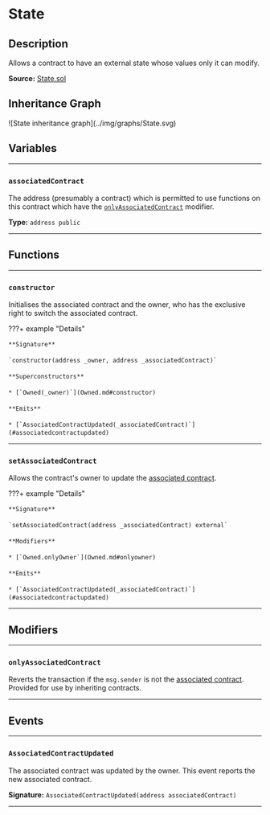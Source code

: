 # State

## Description

Allows a contract to have an external state whose values only it can modify.

**Source:** [State.sol](https://github.com/Synthetixio/synthetix/blob/master/contracts/State.sol)

<section-sep />

## Inheritance Graph

<inheritance-graph>
    ![State inheritance graph](../img/graphs/State.svg)
</inheritance-graph>

<section-sep />

## Variables

---

### `associatedContract`

The address (presumably a contract) which is permitted to use functions on this contract which have the [`onlyAssociatedContract`](#onlyassociatedcontract) modifier.

**Type:** `address public`

---

<section-sep />

## Functions

---

### `constructor`

Initialises the associated contract and the owner, who has the exclusive right to switch the associated contract.

???+ example "Details"

    **Signature**

    `constructor(address _owner, address _associatedContract)`

    **Superconstructors**

    * [`Owned(_owner)`](Owned.md#constructor)

    **Emits**

    * [`AssociatedContractUpdated(_associatedContract)`](#associatedcontractupdated)

---

### `setAssociatedContract`

Allows the contract's owner to update the [associated contract](#associatedContract).

???+ example "Details"

    **Signature**

    `setAssociatedContract(address _associatedContract) external`

    **Modifiers**

    * [`Owned.onlyOwner`](Owned.md#onlyowner)

    **Emits**

    * [`AssociatedContractUpdated(_associatedContract)`](#associatedcontractupdated)

---

<section-sep />

## Modifiers

---

### `onlyAssociatedContract`

Reverts the transaction if the `msg.sender` is not the [associated contract](#associatedcontract). Provided for use by inheriting contracts.

---

<section-sep />

## Events

---

### `AssociatedContractUpdated`

The associated contract was updated by the owner. This event reports the new associated contract.

**Signature:** `AssociatedContractUpdated(address associatedContract)`

---

<section-sep />

